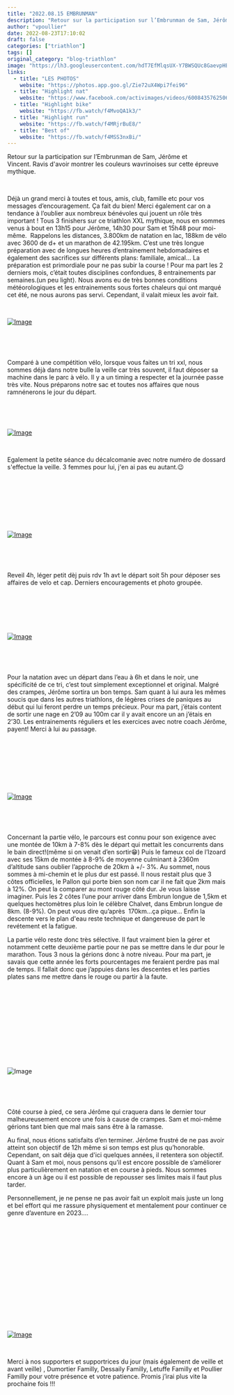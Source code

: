 ```yaml
---
title: "2022.08.15 EMBRUNMAN"
description: "Retour sur la participation sur l’Embrunman de Sam, Jérôme et Vincent. Ravis d'avoir montrer les couleurs wavrinoises sur cette épreuve mythique."
author: "vpoullier"
date: 2022-08-23T17:10:02
draft: false
categories: ["triathlon"]
tags: []
original_category: "blog-triathlon"
image: "https://lh3.googleusercontent.com/hdT7EfMlqsUX-Y7BWSQUc8GaevpHEiha7WFllO2xdXW8IsVJAIasiyawoqvxTkdHhgW2nFuWClfn2bBWsJWBRZkXYeSl1t2oTc-LKnr01Satxds-u3dzMu2URBcIwAFsf_qXsFdaMBw1TkTyHhQLAfCTFEx5rbyYo2ouk7OKds_Dc39qe3FFfI-OkTLXR4DOab9gnbTDBIK3RzMbugCc1U-E--B4ThGs8m_wGiloamhCzoISdefWBv3adkTba4zMQdT1d-Gvew0-a3en6PsBlaRI9tHwwYJze8ZA65sWYyL7hMny3t7lGiRe6OzXFRq3HUVnLZySZwOOyb71TEJ71JcOJJEubyXWiBSPHjwv-FtsxVLaDJa5QeY-mnR_Mx5nE4nzBbiBOVQrbJo-JhZUhiRhI0lNCKzU_si9jeXJ0YW78o6br0zOYfGG2usNQ5o4B8sbzj8cmqBeBQmSh7cGCJzHTSmNQCV4iPKSzckT5Yk5RqI5tWVWbkpaTvpri0JogI4jE9xz9ZfWZKglItzyIdctpk-t9STVlB3s6EF8EyRL5kjMrmO6eXo-ykqkCFXQ7TPa2L3IJt-YjLcmC6MXC7NtwUau_pc4PvkHdUMy3m_mDWNiISEHzs1DbjL4lZrTRBUHy_cyIzJZrXss2z1WTVzsZaNdML8plL07XoiEaeR09zCs-UXYHJQEeDhKRXvJ7MqNsAf_b_Z8L7oCVmge7Hmj-VpsJefcxj4FuMEFNvA7w9QXd8yu6s-CuOJxo2Dewserqu4PnPUzu8bFkYU3cM6VAwkrscVoK_fEn_8NefrPeIzEK5sDfDoEC07RpRuJhxo6zrTeTg=w1920-h864-no?authuser=0"
links:
  - title: "LES PHOTOS"
    website: "https://photos.app.goo.gl/Zie72uX4Wpi7fei96"
  - title: "Highlight nat"
    website: "https://www.facebook.com/activimages/videos/6008435762506359"
  - title: "Highlight bike"
    website: "https://fb.watch/f4MvoQA1k3/"
  - title: "Highlight run"
    website: "https://fb.watch/f4MRjrBuE8/"
  - title: "Best of"
    website: "https://fb.watch/f4MSS3nxBi/"
---
```


Retour sur la participation sur l’Embrunman de Sam, Jérôme et Vincent.&nbsp;Ravis d'avoir montrer les couleurs wavrinoises sur cette épreuve mythique.

<!--more-->

&nbsp;

Déjà un grand merci à toutes et tous, amis, club, famille etc pour vos messages d’encouragement. Ça fait du bien! Merci également car on a tendance à l’oublier aux nombreux bénévoles qui jouent un rôle très important&nbsp;! Tous 3 finishers sur ce triathlon XXL mythique, nous en sommes venus à bout en 13h15 pour Jérôme, 14h30 pour Sam et 15h48 pour moi-même. &nbsp;Rappelons les distances, 3.800km de natation en lac, 188km de vélo avec 3600 de d+ et un marathon de 42.195km. C’est une très longue préparation avec de longues heures d’entrainement hebdomadaires et également des sacrifices sur différents plans: familiale, amical… La préparation est primordiale pour ne pas subir la course&nbsp;! Pour ma part les 2 derniers mois, c’était toutes disciplines confondues, 8 entrainements par semaines.(un peu light). Nous avons eu de très bonnes conditions météorologiques et les entrainements sous fortes chaleurs qui ont marqué cet été, ne nous aurons pas servi. Cependant, il valait mieux les avoir fait. 

&nbsp;

[![Image](https://lh3.googleusercontent.com/_MCNtq0l9g85ZcoVPCOq-AkPSTraGDMZvn8c_rDLI2nJJpP-YMEoM7rTvgqiHGlcXZMjK4ZfvZYX0VnYo8totIUTna2GoIbHaujhgC7939sKMhktjAPhBhdSEX22UMxe30YmszD94fOZHXKnepne820UZ8d-U_reievpOrQZjujjoXxbtwNhwUQ94FsC9nj4-n0jdf7SgQ0uXvawBEXxGBarcRvVb7irRKTOXI9ZR6ABTcQd4jQNhXK1joygi4D94LdLYzOuc1hBawQ6k0PfU-vK012sRnFtya9naW60OEYQiARBw2xgPxfRysj5Igz5p9h-_0FHbmuZY3CB8Vjn-OJB1X5DJXMrJ62DAXt1dSor_CCx3wT8CDwtmDkS2-lIy1RiX9t3barcoQQSeOIOpo6QJTEhqTD3oWZmB86YvHzXtnxTTOOjXvEo18FGkY3zLOlrrk5WmRarq5WiVEjZFPaNjz1aJGxP-oZD9ngWsWFIrax-oMGUntpXUBIunkP9xzzVkGwKDCeNF8cwXKZbJT6lr8UFX5S_5Hfqlz2xHBAQZ2c62_NtyBpEsXxgkHSV-k_7rkKOi34eIJn3J_hGzsa_xN9s31JkvDNZLKfVARU1eG16K9eCIou87_76KgigIj67wME9yJcbCcRqmP6KanLqG7M69jcVklYUf1he6thdEx-wGY_LxOlfgKkXo806uLAki4swawR_HMCvTdi8g8f4Pb6KZ5wGOj1M4fOKXNSJTPaSa60oUak1Pnrrc9TRANUdbI2NFiEgXNmDrI2mxe-fluAk7SnyS5miIQ2qMcP2bR3WEXWwcaSBdPNof3QFnojWyVRl-w=w1920-h865-no?authuser=0)](https://lh3.googleusercontent.com/_MCNtq0l9g85ZcoVPCOq-AkPSTraGDMZvn8c_rDLI2nJJpP-YMEoM7rTvgqiHGlcXZMjK4ZfvZYX0VnYo8totIUTna2GoIbHaujhgC7939sKMhktjAPhBhdSEX22UMxe30YmszD94fOZHXKnepne820UZ8d-U_reievpOrQZjujjoXxbtwNhwUQ94FsC9nj4-n0jdf7SgQ0uXvawBEXxGBarcRvVb7irRKTOXI9ZR6ABTcQd4jQNhXK1joygi4D94LdLYzOuc1hBawQ6k0PfU-vK012sRnFtya9naW60OEYQiARBw2xgPxfRysj5Igz5p9h-_0FHbmuZY3CB8Vjn-OJB1X5DJXMrJ62DAXt1dSor_CCx3wT8CDwtmDkS2-lIy1RiX9t3barcoQQSeOIOpo6QJTEhqTD3oWZmB86YvHzXtnxTTOOjXvEo18FGkY3zLOlrrk5WmRarq5WiVEjZFPaNjz1aJGxP-oZD9ngWsWFIrax-oMGUntpXUBIunkP9xzzVkGwKDCeNF8cwXKZbJT6lr8UFX5S_5Hfqlz2xHBAQZ2c62_NtyBpEsXxgkHSV-k_7rkKOi34eIJn3J_hGzsa_xN9s31JkvDNZLKfVARU1eG16K9eCIou87_76KgigIj67wME9yJcbCcRqmP6KanLqG7M69jcVklYUf1he6thdEx-wGY_LxOlfgKkXo806uLAki4swawR_HMCvTdi8g8f4Pb6KZ5wGOj1M4fOKXNSJTPaSa60oUak1Pnrrc9TRANUdbI2NFiEgXNmDrI2mxe-fluAk7SnyS5miIQ2qMcP2bR3WEXWwcaSBdPNof3QFnojWyVRl-w=w1920-h865-no?authuser=0)

&nbsp;

&nbsp;

Comparé à une compétition vélo, lorsque vous faites un tri xxl, nous sommes déjà dans notre bulle la veille car très souvent, il faut déposer sa machine dans le parc à vélo. Il y a un timing a respecter et la journée passe très vite. Nous préparons notre sac et toutes nos affaires que nous ramnénerons le jour du départ.&nbsp;

&nbsp;

&nbsp;

[![Image](https://lh3.googleusercontent.com/VEM3iSQetzqhp0wWx58-bUzoHVxEf83jrxm7wpR2mdpeNZybtSBmJpXBqmDks6-NXnvGis5KIFy28MbVBe71IThmD6gbYhElQXknmB1uDf97L_uubRyPXEVPbQCx7PoH_uckDFt-kIzCx0GzOBWeW6jORxP7ZP-9D8TTZo8bbmR1mP754l-dpk-5l3-ap-IjaTAxJpYkXJ8I1kKoVtGp_MgPfCgIIcKnn_0oGU8iQcxQajNpufSFZk8ctpSMZh6azhYS1sgogBhEjur6DaZXcP4MNS3yd6OpB2C-wjGAzCpBEeSn-DWXpmY9BJXBnGLf6sQrCnkqkFEH3n6UQUUnjZgtUZdKM676hcms-sk5hlCVTYqPSIy8TaBG-AuAJByHZojOLf8Gy0zh5FfJWY3xghjfDL5cKr9hjr1ppZTdF6jikrZoh-lAYtuQTARmZqsgsrriZLdaIya_bXvzATMxKbK_yJ0tFeJPyeipAD-k8CcsjWURAjOSM7hPXNN3M65xwLowbJMVc-gK_PPnZ3M_ov3_xFYPnX2AiCCcAc5WMEdxNhh2dX8ImnaUIdSP_62otXhiUO2p9wvBMrohkekslhAlxYUj7rTxTaXnntJ7gDArLjzybVGL8W_GHTjudQYzZR6m8gp4kjIz_lc7CIjzeoCuThkp-TtWzywfLB4BUu3fPmAUxBRYLIJMASfB1HPhfYk9sjg29WUQB4GWXjSehjWBvhAK8bZZlczd5XSDcPGhUi7kkHvQ5pHot_SXFy6jxquZjIYxQRHQUqazypsVmMBk6hGdcTO2XSqjmrqu0-Pksdmw1Wb_K98Wp4yKTNBCIXIGlCUPFg=w1920-h865-no?authuser=0)](https://lh3.googleusercontent.com/VEM3iSQetzqhp0wWx58-bUzoHVxEf83jrxm7wpR2mdpeNZybtSBmJpXBqmDks6-NXnvGis5KIFy28MbVBe71IThmD6gbYhElQXknmB1uDf97L_uubRyPXEVPbQCx7PoH_uckDFt-kIzCx0GzOBWeW6jORxP7ZP-9D8TTZo8bbmR1mP754l-dpk-5l3-ap-IjaTAxJpYkXJ8I1kKoVtGp_MgPfCgIIcKnn_0oGU8iQcxQajNpufSFZk8ctpSMZh6azhYS1sgogBhEjur6DaZXcP4MNS3yd6OpB2C-wjGAzCpBEeSn-DWXpmY9BJXBnGLf6sQrCnkqkFEH3n6UQUUnjZgtUZdKM676hcms-sk5hlCVTYqPSIy8TaBG-AuAJByHZojOLf8Gy0zh5FfJWY3xghjfDL5cKr9hjr1ppZTdF6jikrZoh-lAYtuQTARmZqsgsrriZLdaIya_bXvzATMxKbK_yJ0tFeJPyeipAD-k8CcsjWURAjOSM7hPXNN3M65xwLowbJMVc-gK_PPnZ3M_ov3_xFYPnX2AiCCcAc5WMEdxNhh2dX8ImnaUIdSP_62otXhiUO2p9wvBMrohkekslhAlxYUj7rTxTaXnntJ7gDArLjzybVGL8W_GHTjudQYzZR6m8gp4kjIz_lc7CIjzeoCuThkp-TtWzywfLB4BUu3fPmAUxBRYLIJMASfB1HPhfYk9sjg29WUQB4GWXjSehjWBvhAK8bZZlczd5XSDcPGhUi7kkHvQ5pHot_SXFy6jxquZjIYxQRHQUqazypsVmMBk6hGdcTO2XSqjmrqu0-Pksdmw1Wb_K98Wp4yKTNBCIXIGlCUPFg=w1920-h865-no?authuser=0)

&nbsp;

Egalement la petite séance du décalcomanie avec notre numéro de dossard s'effectue la veille. 3 femmes pour lui, j'en ai pas eu autant.😉

&nbsp;

&nbsp;&nbsp;

&nbsp;

&nbsp;

[![Image](https://lh3.googleusercontent.com/leK5bmCV8wBpBeyQgLWGcT6vul8zo-HApdrxr_kKoeLeN2XLSsqdatdzduxNzyv3WMOCSrwHbdlYCuCA77RSaXwF_2henTOlnLSWEyGXARN-TFmVPSgmkXPzAFL4IBA40Vgr7D6Olm2qpoZo0xp2xWQN9_BCSMVqIdHLcVgenK8HkCJEPm5aTcFjiyJJLkWp7GBvoyauYS9wcr3z2jEK5meHfZjwiJ1XHggpvLhbuA4ivk1c3SK2ciG1bbPCH5CynTrBSHWKzbpZ9E_Rnm52Aa4XA9x3BXJCpk4Z43hSiS-JlzuZibY_IQIO3MpZtV-tsIGHi9csY3eOKQ6wRLJ_q7DNuy0n7b3UUgh8thwXw_iTIPH3TVGk4xflnNIKuCreV0knLDJVYXRkPoaIZobzS_zDtgah3AQuHlM4ztAeq58ujgCgz-eVWaVsljCHe1st-LppfCNj7JW2CmGa6lpwNMAroXUgh8yHbEt_Hm-50a1S1_iMda9EQ34ZO4yxjt7Og51M5UEi6U8YCSfPrpkrsBlbwGHfJ_YMURpBSSS0_x9KueSJu9NAOULXHmkCceqyKYDKKXvmlr0smh6WYgu0mMathkbFZ0FXk4TguqHHnO0IJZnQYFknkk3pLPx7Vvr8aq0hdDr-xdR26qIOeSB4KEv1NifeZ_PZHoRPszsGfPEm-MvqX8Dl9-Hjzklaie--7XNwz8--rGz7liK-CREmW4pt_wWSNGB8UjCEGATS31qDKi-x93582l-JMHkx0RpmZ7fgKW94Q5BMWvgCJKEgIJQQPsTsW6NnXUY-kg6kvw3QhS2HUE_3_iTD4q2pXYFfX934mtkbkw=w1920-h864-no?authuser=0)](https://lh3.googleusercontent.com/leK5bmCV8wBpBeyQgLWGcT6vul8zo-HApdrxr_kKoeLeN2XLSsqdatdzduxNzyv3WMOCSrwHbdlYCuCA77RSaXwF_2henTOlnLSWEyGXARN-TFmVPSgmkXPzAFL4IBA40Vgr7D6Olm2qpoZo0xp2xWQN9_BCSMVqIdHLcVgenK8HkCJEPm5aTcFjiyJJLkWp7GBvoyauYS9wcr3z2jEK5meHfZjwiJ1XHggpvLhbuA4ivk1c3SK2ciG1bbPCH5CynTrBSHWKzbpZ9E_Rnm52Aa4XA9x3BXJCpk4Z43hSiS-JlzuZibY_IQIO3MpZtV-tsIGHi9csY3eOKQ6wRLJ_q7DNuy0n7b3UUgh8thwXw_iTIPH3TVGk4xflnNIKuCreV0knLDJVYXRkPoaIZobzS_zDtgah3AQuHlM4ztAeq58ujgCgz-eVWaVsljCHe1st-LppfCNj7JW2CmGa6lpwNMAroXUgh8yHbEt_Hm-50a1S1_iMda9EQ34ZO4yxjt7Og51M5UEi6U8YCSfPrpkrsBlbwGHfJ_YMURpBSSS0_x9KueSJu9NAOULXHmkCceqyKYDKKXvmlr0smh6WYgu0mMathkbFZ0FXk4TguqHHnO0IJZnQYFknkk3pLPx7Vvr8aq0hdDr-xdR26qIOeSB4KEv1NifeZ_PZHoRPszsGfPEm-MvqX8Dl9-Hjzklaie--7XNwz8--rGz7liK-CREmW4pt_wWSNGB8UjCEGATS31qDKi-x93582l-JMHkx0RpmZ7fgKW94Q5BMWvgCJKEgIJQQPsTsW6NnXUY-kg6kvw3QhS2HUE_3_iTD4q2pXYFfX934mtkbkw=w1920-h864-no?authuser=0)

&nbsp;

&nbsp;

Reveil 4h, léger petit dèj puis rdv 1h avt le départ soit 5h pour déposer ses affaires de velo et cap. Derniers encouragements et photo groupée.

&nbsp;

&nbsp;

&nbsp;

[![Image](https://lh3.googleusercontent.com/br8JoDnxN58MNA-IL3L8wOayKMZw9-FwxseaeBh2ZqRWs3JLK6H_4EH7-yY_V0clYtlkWTbtTtIUmHqDWMYn1v6vaqmcY2Agf7zsZAv0URb7U8_bw87vDnW0Txp1E6av8glOOouRuRlFnMQQkwtJgXP8JLzdu-T3UJq-nKPhsFVx0GvT_713DUCzWBwOuWeJdImAPBJFALGBV4JYDthMUXhh8qZYu3aBmF6xOVWDuIHTirgC99yuXCBqBWSTDueclkxbzb8hSGfzP_ygHWqF5Zcw0spr5AGKxLUSVqHzwjPM8ecTzsNyRJbPIZLnhH-4s9tMGYH3L2lT_g17rAoHRLGMkqiH7v2x57uRUpjfKxMF_ScOYmSihdwYgj5w5St18scSJbUHMFpChAriIxCYVy24MHHUsK0Kku3S_M9frB4BoN95q2ZR4KrjNPm4y1YY6ke6AOQJIVQNe8WxIOVn19uyDLTFivThL6Vy1JKR-gIsZTnZ-pznoNTg5fvMcorcmxVncVRu1rNhcf-MnM8xMafDSh-h2D3hG2XAvGJNnTylTMLEykkhRKrwraOIm_UaOyjRUptKLUyfBRkDhhJzdwtNa5t43DMkp-LcicgbB7mGItYXlXTzvG7VswwBXxHbtvrZ6LQb8RpKyeeFTjuY5Kjg2Qgr2kjaSpBDAGTXwX-oyvEeFi_zr-UFhWGjJx-W_ZHGMmLql0B4cr60nNrOWFJtMkfz2C-Z5lLLVWT5nDcjPEORgehhtxA9NH4Wo0p6NZffbcaxEscqLK6DNXdb8ZrNed2-3MzrFmGZvlNbFWDxYgRRMxSlDyBYzYiFE4DfDEehz2osfg=w1320-h880-no?authuser=0)](https://lh3.googleusercontent.com/br8JoDnxN58MNA-IL3L8wOayKMZw9-FwxseaeBh2ZqRWs3JLK6H_4EH7-yY_V0clYtlkWTbtTtIUmHqDWMYn1v6vaqmcY2Agf7zsZAv0URb7U8_bw87vDnW0Txp1E6av8glOOouRuRlFnMQQkwtJgXP8JLzdu-T3UJq-nKPhsFVx0GvT_713DUCzWBwOuWeJdImAPBJFALGBV4JYDthMUXhh8qZYu3aBmF6xOVWDuIHTirgC99yuXCBqBWSTDueclkxbzb8hSGfzP_ygHWqF5Zcw0spr5AGKxLUSVqHzwjPM8ecTzsNyRJbPIZLnhH-4s9tMGYH3L2lT_g17rAoHRLGMkqiH7v2x57uRUpjfKxMF_ScOYmSihdwYgj5w5St18scSJbUHMFpChAriIxCYVy24MHHUsK0Kku3S_M9frB4BoN95q2ZR4KrjNPm4y1YY6ke6AOQJIVQNe8WxIOVn19uyDLTFivThL6Vy1JKR-gIsZTnZ-pznoNTg5fvMcorcmxVncVRu1rNhcf-MnM8xMafDSh-h2D3hG2XAvGJNnTylTMLEykkhRKrwraOIm_UaOyjRUptKLUyfBRkDhhJzdwtNa5t43DMkp-LcicgbB7mGItYXlXTzvG7VswwBXxHbtvrZ6LQb8RpKyeeFTjuY5Kjg2Qgr2kjaSpBDAGTXwX-oyvEeFi_zr-UFhWGjJx-W_ZHGMmLql0B4cr60nNrOWFJtMkfz2C-Z5lLLVWT5nDcjPEORgehhtxA9NH4Wo0p6NZffbcaxEscqLK6DNXdb8ZrNed2-3MzrFmGZvlNbFWDxYgRRMxSlDyBYzYiFE4DfDEehz2osfg=w1320-h880-no?authuser=0)

&nbsp;

&nbsp;

Pour la natation avec un départ dans l’eau à 6h et dans le noir, une spécificité de ce tri, c’est tout simplement exceptionnel et original. Malgré des crampes, Jérôme sortira un bon temps. Sam quant à lui aura les mêmes soucis que dans les autres triathlons, de légères crises de paniques au début qui lui feront perdre un temps précieux. Pour ma part, j’étais content de sortir une nage en 2’09 au 100m car il y avait encore un an j’étais en 2’30. Les entrainements réguliers et les exercices avec notre coach Jérôme, payent! Merci à lui au passage.

&nbsp;

&nbsp;

&nbsp;

&nbsp;

[![Image](https://lh3.googleusercontent.com/wuOEQIXdPJJn7xNw6WlYN9u3e3OMW1yidNDdh8P78-z4W0nEXSB6i_H68tFVgHHHlDCRTZVSeTbS0WEUzSjV5ncJ7ekQaEkTEnTTLzM8ZRo3PVmZdaSgDZHOTXNqkgT-A5RzPsmt_9JxECwtAWOFdcDEsew2ioMtii0bfzoS7UBkcbsD8SDlkI_D2AyUYK95VtE1mEJdtmUgkP97-UhpRPYEC8Rj_ecMagldFz4gQuEbgH-Y5cqYl2ufKcl6-V33P5YumSF4MzoV7cXZU1kymklGQex7Qa6h-E-v6nnNOimeTl8ByI2UW_ncyRIV1RtUMs41EZtoJpkDh5fQaWWDpEg_Wnajajpmfizr_1sR7z6kDm1jk37QEiDnD_fKM41CgAS4_bZl3dY-UFnykHzGhUsH6R75uyxL8lUht2kYmLanes7-ZgRE5hFTmUmbgJHoNYyBsKJT9j_UYxCT2PXAcbUzmNwh9UgiOxwzSiTCt5uk0aShbiUL64pdxnJTCcIgBWy-vSJY8ZQ05IzN4EHZ3l2lOh8_P-1BLd7ZDUxLS2fGSxsiwWTU_f8EYZ8WkqxbvNeQ201Yhfis0AE61b0a_tfhjPVQPlUTTCztrovs0k278GJN6JUvWg1cFKWGmzhpF7ViZIeOPz2Lswhw7KAQLYE7nqZgp_gyZJZ2so44oFjwkJ-r2SM4T_lhoCx7uqDG825_4HvQMTMsrgxkTyerbg6L7y7AVjMeWdbehR8cOT39fI8xqerN8zyNW3hFYiffd5SYWJTuSxIUTp3rjw_zF5jPpilJ9V64eu5GIgbLCWo5_UP7bA00j6b1YLsfXH-fQe13jHBbDg=w660-h881-no?authuser=0)](https://lh3.googleusercontent.com/wuOEQIXdPJJn7xNw6WlYN9u3e3OMW1yidNDdh8P78-z4W0nEXSB6i_H68tFVgHHHlDCRTZVSeTbS0WEUzSjV5ncJ7ekQaEkTEnTTLzM8ZRo3PVmZdaSgDZHOTXNqkgT-A5RzPsmt_9JxECwtAWOFdcDEsew2ioMtii0bfzoS7UBkcbsD8SDlkI_D2AyUYK95VtE1mEJdtmUgkP97-UhpRPYEC8Rj_ecMagldFz4gQuEbgH-Y5cqYl2ufKcl6-V33P5YumSF4MzoV7cXZU1kymklGQex7Qa6h-E-v6nnNOimeTl8ByI2UW_ncyRIV1RtUMs41EZtoJpkDh5fQaWWDpEg_Wnajajpmfizr_1sR7z6kDm1jk37QEiDnD_fKM41CgAS4_bZl3dY-UFnykHzGhUsH6R75uyxL8lUht2kYmLanes7-ZgRE5hFTmUmbgJHoNYyBsKJT9j_UYxCT2PXAcbUzmNwh9UgiOxwzSiTCt5uk0aShbiUL64pdxnJTCcIgBWy-vSJY8ZQ05IzN4EHZ3l2lOh8_P-1BLd7ZDUxLS2fGSxsiwWTU_f8EYZ8WkqxbvNeQ201Yhfis0AE61b0a_tfhjPVQPlUTTCztrovs0k278GJN6JUvWg1cFKWGmzhpF7ViZIeOPz2Lswhw7KAQLYE7nqZgp_gyZJZ2so44oFjwkJ-r2SM4T_lhoCx7uqDG825_4HvQMTMsrgxkTyerbg6L7y7AVjMeWdbehR8cOT39fI8xqerN8zyNW3hFYiffd5SYWJTuSxIUTp3rjw_zF5jPpilJ9V64eu5GIgbLCWo5_UP7bA00j6b1YLsfXH-fQe13jHBbDg=w660-h881-no?authuser=0)

&nbsp;

&nbsp;

Concernant la partie vélo, le parcours est connu pour son exigence avec une montée de 10km à 7-8% dès le départ qui mettait les concurrents dans le bain direct!(même si on venait d’en sortir😁) Puis le fameux col de l’Izoard avec ses 15km de montée à 8-9% de moyenne culminant à 2360m d’altitude sans oublier l’approche de 20km à +/- 3%. Au sommet, nous sommes à mi-chemin et le plus dur est passé. Il nous restait plus que 3 côtes officielles, le Pallon qui porte bien son nom car il ne fait que 2km mais à 12%. On peut la comparer au mont rouge côté dur. Je vous laisse imaginer. Puis les 2 côtes l’une pour arriver dans Embrun longue de 1,5km et quelques hectomètres plus loin le célèbre Chalvet, dans Embrun longue de 8km. (8-9%). On peut vous dire qu’après &nbsp;170km…ça pique… Enfin la descente vers le plan d'eau reste technique et dangereuse de part le revétement et la fatigue.

La partie vélo reste donc très sélective. Il faut vraiment bien la gérer et notamment cette deuxième partie pour ne pas se mettre dans le dur pour le marathon. Tous 3 nous la gérions donc à notre niveau. Pour ma part, je savais que cette année les forts pourcentages me feraient perdre pas mal de temps. Il fallait donc que j’appuies dans les descentes et les parties plates&nbsp;sans me mettre dans le rouge ou partir à la faute.

&nbsp;

&nbsp;

&nbsp;

&nbsp;

&nbsp;

&nbsp;

![Image](https://lh3.googleusercontent.com/pOkdEczBFF8JFgR8uv93USuO3Wi_wzXb-VUPAUwMAmuLgoWfy3d2CJvsu0CBweIRyOB-qTDB8TkKazHuX67b1oPjZZvFmZkdt3nMRRELJCTa3cccNWs5W1Fhg2rFPyAC0kcHQjNmgZHlKldjWGe4xBKMlV9E2dvMHx_8JhigsLTt-KgXRLozhEOIMJ1i8AoWgZTaY8YTPhv7NERM62gU_jvrfc3kocZB2gdO6OrDFZnGdjOsHKumQO-i_ogjOa3HTeY7Vv05v7o7rfJHpQM3YNvTPkaI9BW0obPOg0bH50aQq-45CKCDVmlsz7wjwSZsC0WHV2OOqkOYknsabFIjyLPXGvZeClh02m38BhOpwpnBRsFifkUu-RlHzK6qKXpV4--JetqAmxF307ec0F7NqjV_pdeUGPO9o_nWEchbhur4VvrUQsnGj37CSnKv41i1vOMfVlM7zfEmidAtwXayzxbFvYp_HFJAAqVtbnyRjczcQQOtT-Xzki94BIvMQSOFsoqoMAxsmhlS-2DAHfH0tGv13VF5YTpubdVppklyGMgBLJRn0bvgANRLGiqJbzqv5R-sCrvSqZ7VYgEEZr1PsbIy3phXDchEKSf93k4wcStwAUQiadZGaZHxivPo2VqUSS4RDJsmb5rpPpa43yDcY6NVpLdfRBE8kw1g5UjsBdZUfXGp25kaeicu1jD5zA6p0jgWEb2KhVpVqQp7kVDaMIdDXQJLI4zUoOiC-6Cw3Ii5sS6RKIFbepOT2AFnAXzP3OTHVNYighp8JKxbm7Am2jAt7UWWBRpPjk-pS1JnkfSkhRBsidT3ifdPs2kaCRaRpsQQDzdQnQ=w660-h881-no?authuser=0)

&nbsp;

&nbsp;

Côté course à pied, ce sera Jérôme qui craquera dans le dernier tour malheureusement encore une fois à cause de crampes. Sam et moi-même gérions tant bien que mal mais sans être à la ramasse.

Au final, nous étions satisfaits d’en terminer. Jérôme frustré de ne pas avoir atteint son objectif de 12h même si son temps est plus qu’honorable. Cependant, on sait déja que d'ici quelques années, il retentera son objectif. Quant à Sam et moi, nous pensons qu’il est encore possible de s’améliorer plus particulièrement en natation et en course à pieds. Nous sommes encore à un âge ou il est possible de repousser ses limites mais il faut plus tarder.&nbsp;

Personnellement, je ne pense ne pas avoir fait un exploit mais juste un long et bel effort qui me rassure physiquement et mentalement pour continuer ce genre d’aventure en 2023....

&nbsp;

&nbsp;

&nbsp;

&nbsp;

&nbsp;

&nbsp;

&nbsp;

&nbsp;

[![Image](https://lh3.googleusercontent.com/FyUfyTtJlZkwiE4q3BDMW39Pp58cfh4mzN4cESiCUh-RqJfLE7EtErqAtRxe5cwfzY0wfeRtjROFdk_F9OYdV5scMFeFoMdQse-ZQEsePq1VhE7hAH-ov4METColpc3hBoGmrWZKXGX2iZN1WnvlA7u-F1zXKumovjj_vbWUoCvXfbMvcImkfw3Wj93FcHIjjrxR2-ANWbnStZne_NJ-gP32DMyYLf_IQR7Wm5JucbHOUrRU7o4ySrTuBEhU4i6VWQ0yCGsJFe7lAAO8-qeytX_Pkaie_AA46266w-N995MQLWwZ2eRUEOHRiwmtXAF3hqHpi3uPwzlwdyAFjIWGx5f5cwPslrwqCQf6Q8HCi1OcmgmCPndkM4bqeLzLHcFdYGcSGNzo2Q9Qj99RatVX-PRPc8RafA-p5NOPElyDFdc27p-SRmD1pYXdqkbTH-pLmCO8KQIhay9rSLXyq7jaRR5NWrP8TRJDknc2ynh0J93dFpuyAoNwOdP48ZaRzo-6BrzeaaoU5wPf5xbhGx2GZUtsfXtfVD5PmoWA0tgq82NaiOjgi68rES3NcWmu5ijB8MSL_B9hjBAxgNuSTypBEcqE1JmUtLRe8Jr6borOn3iz-rYPcFeK8V112XJ5Mme4U4nbIt5-9na-aVejwHxYejXjMhgy0Gb96mIABfkCfguHKVUtl1pBOlDrC8l2rxmUssLyHeizfrvjZS6dvmM6t44XMjfmLgBa4HGq1TTkA6YNZWHTuo8xZdN2mrxcBe2oAmOhF7DCQfJlF964bHJvaxEkVJq-LPPIEcuCWJDf9rC1txCivJtq6EFPb1wVosQtrJef442RlA=w1920-h865-no?authuser=0)](https://lh3.googleusercontent.com/FyUfyTtJlZkwiE4q3BDMW39Pp58cfh4mzN4cESiCUh-RqJfLE7EtErqAtRxe5cwfzY0wfeRtjROFdk_F9OYdV5scMFeFoMdQse-ZQEsePq1VhE7hAH-ov4METColpc3hBoGmrWZKXGX2iZN1WnvlA7u-F1zXKumovjj_vbWUoCvXfbMvcImkfw3Wj93FcHIjjrxR2-ANWbnStZne_NJ-gP32DMyYLf_IQR7Wm5JucbHOUrRU7o4ySrTuBEhU4i6VWQ0yCGsJFe7lAAO8-qeytX_Pkaie_AA46266w-N995MQLWwZ2eRUEOHRiwmtXAF3hqHpi3uPwzlwdyAFjIWGx5f5cwPslrwqCQf6Q8HCi1OcmgmCPndkM4bqeLzLHcFdYGcSGNzo2Q9Qj99RatVX-PRPc8RafA-p5NOPElyDFdc27p-SRmD1pYXdqkbTH-pLmCO8KQIhay9rSLXyq7jaRR5NWrP8TRJDknc2ynh0J93dFpuyAoNwOdP48ZaRzo-6BrzeaaoU5wPf5xbhGx2GZUtsfXtfVD5PmoWA0tgq82NaiOjgi68rES3NcWmu5ijB8MSL_B9hjBAxgNuSTypBEcqE1JmUtLRe8Jr6borOn3iz-rYPcFeK8V112XJ5Mme4U4nbIt5-9na-aVejwHxYejXjMhgy0Gb96mIABfkCfguHKVUtl1pBOlDrC8l2rxmUssLyHeizfrvjZS6dvmM6t44XMjfmLgBa4HGq1TTkA6YNZWHTuo8xZdN2mrxcBe2oAmOhF7DCQfJlF964bHJvaxEkVJq-LPPIEcuCWJDf9rC1txCivJtq6EFPb1wVosQtrJef442RlA=w1920-h865-no?authuser=0)

&nbsp;

Merci à nos supporters et supportrices du jour (mais également de veille et avant veille) , Dumortier Familly, Dessaily Familly, Letuffe Familly et Poullier Familly pour votre présence et votre patience. Promis j’irai plus vite la prochaine fois !!!